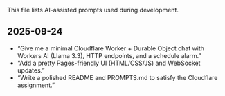 This file lists AI-assisted prompts used during development.

## 2025-09-24
- “Give me a minimal Cloudflare Worker + Durable Object chat with Workers AI (Llama 3.3), HTTP endpoints, and a schedule alarm.”
- “Add a pretty Pages-friendly UI (HTML/CSS/JS) and WebSocket updates.”
- “Write a polished README and PROMPTS.md to satisfy the Cloudflare assignment.”
